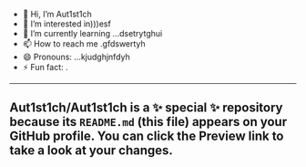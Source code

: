 - 👋 Hi, I’m Aut1st1ch 
- 👀 I’m interested in)))esf
- 🌱 I’m currently learning ...dsetrytghui
- 📫 How to reach me .gfdswertyh
- 😄 Pronouns: ...kjudghjnfdyh
- ⚡ Fun fact: .
---
Aut1st1ch/Aut1st1ch is a ✨ special ✨ repository because its `README.md` (this file) appears on your GitHub profile.
You can click the Preview link to take a look at your changes.
---
